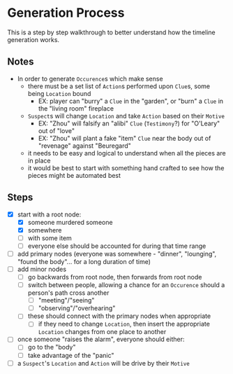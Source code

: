 # Generation Process
This is a step by step walkthrough to better understand how the timeline generation works.

## Notes
- In order to generate `Occurence`s which make sense
  - there must be a set list of `Action`s performed upon `Clue`s, some being `Location` bound
    - EX: player can "burry" a `Clue` in the "garden", or "burn" a `Clue` in the "living room" fireplace
  - `Suspect`s will change `Location` and take `Action` based on their `Motive`
    - EX: "Zhou" will falsify an "alibi" `Clue` (`Testimony`?) for "O'Leary" out of "love"
    - EX: "Zhou" will plant a fake "item" `Clue` near the body out of "revenage" against "Beuregard"
  - it needs to be easy and logical to understand when all the pieces are in place
  - it would be best to start with something hand crafted to see how the pieces might be automated best


## Steps
- [x] start with a root node: 
  - [x] someone murdered someone
  - [x] somewhere
  - [ ] with some item
  - [ ] everyone else should be accounted for during that time range
- [ ] add primary nodes (everyone was somewhere - "dinner", "lounging", "found the body"... for a long duration of time)
- [ ] add minor nodes
  - [ ] go backwards from root node, then forwards from root node
  - [ ] switch between people, allowing a chance for an `Occurence` should a person's path cross another
    - [ ] "meeting"/"seeing"
    - [ ] "observing"/"overhearing"
  - [ ] these should connect with the primary nodes when appropriate
    - [ ] if they need to change `Location`, then insert the appropriate `Location` changes from one place to another
- [ ] once someone "raises the alarm", everyone should either:
  - [ ] go to the "body"
  - [ ] take advantage of the "panic"
- [ ] a `Suspect`'s `Location` and `Action` will be drive by their `Motive`
